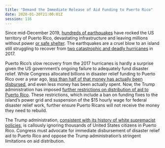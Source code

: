 ```yaml
---
title: "Demand the Immediate Release of Aid Funding to Puerto Rico"
date: 2020-01-20T21:00:01Z
session: 116
---
```

Since mid-December 2019, [hundreds of earthquakes](https://www.cnn.com/interactive/2020/01/us/puerto-rico-earthquakes-cnnphotos/index.html) have rocked the US territory of Puerto Rico, devastating infrastructure and leaving millions without power [or safe shelter](https://www.nytimes.com/2020/01/09/us/puerto-rico-earthquake.html). The earthquakes are a cruel blow to an island still struggling to recover from [two catastrophic and deadly hurricanes](https://remezcla.com/culture/report-puerto-rico-most-affected-climate-change/) in 2017. 

Puerto Rico’s slow recovery from the 2017 hurricanes is hardly a surprise given the US government’s ongoing failure to adequately fund disaster relief. While Congress allocated billions in disaster relief funding to Puerto Rico over a year ago, [less than half of that money has actually been disbursed](https://www.theatlantic.com/ideas/archive/2020/01/puerto-rico-was-invisible-trump-made-things-worse/604984/), and even less money has been actually spent. Now, the Trump administration has imposed [further restrictions on distribution of aid to Puerto Rico](https://www.nytimes.com/2020/01/15/us/politics/trump-puerto-rico-disaster-aid.html). These restrictions, which include a ban on funding fixes to the island’s power grid and suspension of the $15 hourly wage for federal disaster relief work, further ensure Puerto Ricans will not receive the money they need to rebuild. 

The Trump administration, [consistent with its history of white supremacist policies](https://www.vox.com/policy-and-politics/2019/3/29/18285367/congress-disaster-relief-trump-puerto-rico), is callously ignoring thousands of United States citizens in Puerto Rico. Congress must advocate for immediate disbursement of disaster relief aid to Puerto Rico and oppose the Trump administration’s stringent limitations on aid distribution.   
